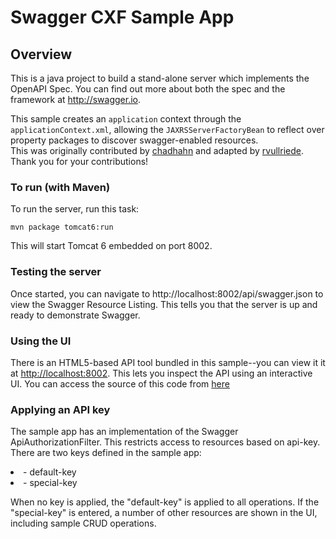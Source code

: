 # Swagger CXF Sample App

## Overview
This is a java project to build a stand-alone server which implements the OpenAPI Spec.  You can find out 
more about both the spec and the framework at http://swagger.io.

This sample creates an `application` context through the `applicationContext.xml`, allowing the `JAXRSServerFactoryBean` 
to reflect over property packages to discover swagger-enabled resources.  
This was originally contributed by [chadhahn](https://github.com/chadhahn) and adapted 
by [rvullriede](https://github.com/rvullriede).  Thank you for your contributions!

### To run (with Maven)
To run the server, run this task:

```
mvn package tomcat6:run
```

This will start Tomcat 6 embedded on port 8002.

### Testing the server
Once started, you can navigate to http://localhost:8002/api/swagger.json to view the Swagger Resource Listing.
This tells you that the server is up and ready to demonstrate Swagger.

### Using the UI
There is an HTML5-based API tool bundled in this sample--you can view it it at [http://localhost:8002](http://localhost:8002). This lets you inspect the API using an interactive UI.  You can access the source of this code from [here](https://github.com/swagger-api/swagger-ui)

### Applying an API key
The sample app has an implementation of the Swagger ApiAuthorizationFilter.  This restricts access to resources
based on api-key.  There are two keys defined in the sample app:

<li>- default-key</li>

<li>- special-key</li>

When no key is applied, the "default-key" is applied to all operations.  If the "special-key" is entered, a
number of other resources are shown in the UI, including sample CRUD operations.
